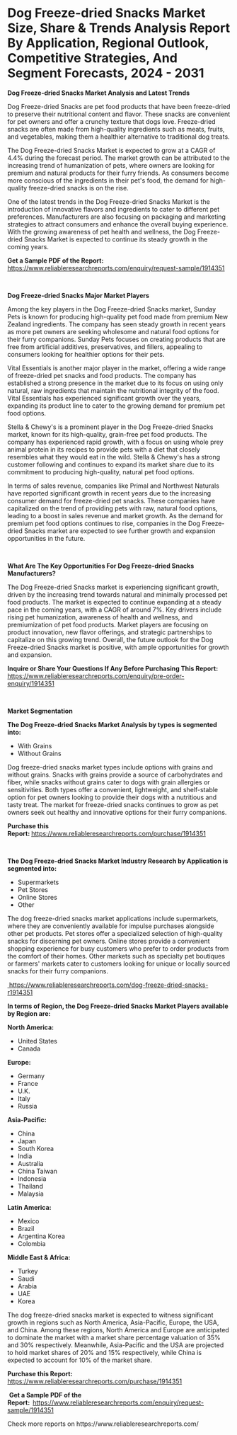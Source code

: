<p><h1>Dog Freeze-dried Snacks Market Size, Share & Trends Analysis Report By Application, Regional Outlook, Competitive Strategies, And Segment Forecasts, 2024 - 2031</h1></p><p><strong>Dog Freeze-dried Snacks Market Analysis and Latest Trends</strong></p>
<p><p>Dog Freeze-dried Snacks are pet food products that have been freeze-dried to preserve their nutritional content and flavor. These snacks are convenient for pet owners and offer a crunchy texture that dogs love. Freeze-dried snacks are often made from high-quality ingredients such as meats, fruits, and vegetables, making them a healthier alternative to traditional dog treats.</p><p>The Dog Freeze-dried Snacks Market is expected to grow at a CAGR of 4.4% during the forecast period. The market growth can be attributed to the increasing trend of humanization of pets, where owners are looking for premium and natural products for their furry friends. As consumers become more conscious of the ingredients in their pet's food, the demand for high-quality freeze-dried snacks is on the rise.</p><p>One of the latest trends in the Dog Freeze-dried Snacks Market is the introduction of innovative flavors and ingredients to cater to different pet preferences. Manufacturers are also focusing on packaging and marketing strategies to attract consumers and enhance the overall buying experience. With the growing awareness of pet health and wellness, the Dog Freeze-dried Snacks Market is expected to continue its steady growth in the coming years.</p></p>
<p><strong>Get a Sample PDF of the Report:&nbsp;</strong> <a href="https://www.reliableresearchreports.com/enquiry/request-sample/1914351">https://www.reliableresearchreports.com/enquiry/request-sample/1914351</a></p>
<p>&nbsp;</p>
<p><strong>Dog Freeze-dried Snacks Major Market Players</strong></p>
<p><p>Among the key players in the Dog Freeze-dried Snacks market, Sunday Pets is known for producing high-quality pet food made from premium New Zealand ingredients. The company has seen steady growth in recent years as more pet owners are seeking wholesome and natural food options for their furry companions. Sunday Pets focuses on creating products that are free from artificial additives, preservatives, and fillers, appealing to consumers looking for healthier options for their pets.</p><p>Vital Essentials is another major player in the market, offering a wide range of freeze-dried pet snacks and food products. The company has established a strong presence in the market due to its focus on using only natural, raw ingredients that maintain the nutritional integrity of the food. Vital Essentials has experienced significant growth over the years, expanding its product line to cater to the growing demand for premium pet food options.</p><p>Stella & Chewy's is a prominent player in the Dog Freeze-dried Snacks market, known for its high-quality, grain-free pet food products. The company has experienced rapid growth, with a focus on using whole prey animal protein in its recipes to provide pets with a diet that closely resembles what they would eat in the wild. Stella & Chewy's has a strong customer following and continues to expand its market share due to its commitment to producing high-quality, natural pet food options.</p><p>In terms of sales revenue, companies like Primal and Northwest Naturals have reported significant growth in recent years due to the increasing consumer demand for freeze-dried pet snacks. These companies have capitalized on the trend of providing pets with raw, natural food options, leading to a boost in sales revenue and market growth. As the demand for premium pet food options continues to rise, companies in the Dog Freeze-dried Snacks market are expected to see further growth and expansion opportunities in the future.</p></p>
<p>&nbsp;</p>
<p><strong>What Are The Key Opportunities For Dog Freeze-dried Snacks Manufacturers?</strong></p>
<p><p>The Dog Freeze-dried Snacks market is experiencing significant growth, driven by the increasing trend towards natural and minimally processed pet food products. The market is expected to continue expanding at a steady pace in the coming years, with a CAGR of around 7%. Key drivers include rising pet humanization, awareness of health and wellness, and premiumization of pet food products. Market players are focusing on product innovation, new flavor offerings, and strategic partnerships to capitalize on this growing trend. Overall, the future outlook for the Dog Freeze-dried Snacks market is positive, with ample opportunities for growth and expansion.</p></p>
<p><strong>Inquire or Share Your Questions If Any Before Purchasing This Report:</strong> <a href="https://www.reliableresearchreports.com/enquiry/pre-order-enquiry/1914351">https://www.reliableresearchreports.com/enquiry/pre-order-enquiry/1914351</a></p>
<p>&nbsp;</p>
<p><strong>Market Segmentation</strong></p>
<p><strong>The Dog Freeze-dried Snacks Market Analysis by types is segmented into:</strong></p>
<p><ul><li>With Grains</li><li>Without Grains</li></ul></p>
<p><p>Dog freeze-dried snacks market types include options with grains and without grains. Snacks with grains provide a source of carbohydrates and fiber, while snacks without grains cater to dogs with grain allergies or sensitivities. Both types offer a convenient, lightweight, and shelf-stable option for pet owners looking to provide their dogs with a nutritious and tasty treat. The market for freeze-dried snacks continues to grow as pet owners seek out healthy and innovative options for their furry companions.</p></p>
<p><strong>Purchase this Report:&nbsp;</strong><a href="https://www.reliableresearchreports.com/purchase/1914351">https://www.reliableresearchreports.com/purchase/1914351</a></p>
<p>&nbsp;</p>
<p><strong>The Dog Freeze-dried Snacks Market Industry Research by Application is segmented into:</strong></p>
<p><ul><li>Supermarkets</li><li>Pet Stores</li><li>Online Stores</li><li>Other</li></ul></p>
<p><p>The dog freeze-dried snacks market applications include supermarkets, where they are conveniently available for impulse purchases alongside other pet products. Pet stores offer a specialized selection of high-quality snacks for discerning pet owners. Online stores provide a convenient shopping experience for busy customers who prefer to order products from the comfort of their homes. Other markets such as specialty pet boutiques or farmers' markets cater to customers looking for unique or locally sourced snacks for their furry companions.</p></p>
<p><a href="https://www.reliableresearchreports.com/dog-freeze-dried-snacks-r1914351">&nbsp;https://www.reliableresearchreports.com/dog-freeze-dried-snacks-r1914351</a></p>
<p><strong>In terms of Region, the Dog Freeze-dried Snacks Market Players available by Region are:</strong></p>
<p>
    <p> <strong> North America: </strong>
        <ul>
            <li>United States</li>
            <li>Canada</li>
        </ul>
        </p> 
    <p> <strong> Europe: </strong>
        <ul>
            <li>Germany</li>
            <li>France</li>
            <li>U.K.</li>
            <li>Italy</li>
            <li>Russia</li>
        </ul>
        </p> 
    <p> <strong> Asia-Pacific: </strong>
        <ul>
            <li>China</li>
            <li>Japan</li>
            <li>South Korea</li>
            <li>India</li>
            <li>Australia</li>
            <li>China Taiwan</li>
            <li>Indonesia</li>
            <li>Thailand</li>
            <li>Malaysia</li>
        </ul>
        </p> 
    <p> <strong> Latin America: </strong>
        <ul>
            <li>Mexico</li>
            <li>Brazil</li>
            <li>Argentina Korea</li>
            <li>Colombia</li>
        </ul>
        </p> 
    <p> <strong> Middle East & Africa: </strong>
        <ul>
            <li>Turkey</li>
            <li>Saudi</li>
            <li>Arabia</li>
            <li>UAE</li>
            <li>Korea</li>
        </ul>
    </p>
    </p>
<p><p>The dog freeze-dried snacks market is expected to witness significant growth in regions such as North America, Asia-Pacific, Europe, the USA, and China. Among these regions, North America and Europe are anticipated to dominate the market with a market share percentage valuation of 35% and 30% respectively. Meanwhile, Asia-Pacific and the USA are projected to hold market shares of 20% and 15% respectively, while China is expected to account for 10% of the market share.</p></p>
<p><strong>Purchase this Report: </strong><a href="https://www.reliableresearchreports.com/purchase/1914351">https://www.reliableresearchreports.com/purchase/1914351</a></p>
<p>&nbsp;<strong>Get a Sample PDF of the Report:&nbsp;&nbsp;</strong><a href="https://www.reliableresearchreports.com/enquiry/request-sample/1914351">https://www.reliableresearchreports.com/enquiry/request-sample/1914351</a></p>
<p><strong></strong></p>
<p>Check more reports on https://www.reliableresearchreports.com/</p>